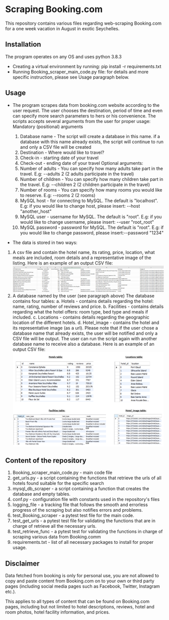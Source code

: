 # Scraping Booking.com
This repository contains various files regarding web-scraping Booking.com 
for a one week vacation in August in exotic Seychelles.

## Installation
The program operates on any OS and uses python 3.8.3
* Creating a virtual environment by running:
    pip install -r requirements.txt
* Running Booking_scraper_main_code.py file:
    for details and more specific instruction, please see Usage paragraph below.
      
     
## Usage
* The program scrapes data from booking.com website according to the user request.
The user chooses the destination, period of time and even can specify more search parameters to 
hers or his convenience. 
The scripts accepts several arguments from the user for proper usage:
    Mandatory (positional) arguments
    1. Database name - The script will create a database in this name. if a database 
    with this name already exists, the script will continue to run and only a CSV file will be created 
    2. Destination - Where would like to travel? 
    3. Check-in - starting date of your travel
    4. Check-out - ending date of your travel
    Optional arguments:
    5. Number of adults - You can specify how many adults take part in the travel.
    E.g: --adults 2 (2 adults participate in the travel)
    6. Number of children - You can specify how many children take part in the travel.
    E.g: --children 2 (2 children participate in the travel)
    7. Number of rooms - You can specify how many rooms you would like to reserve.
    E.g: --rooms 2 (2 rooms)
    8. MySQL host - for connecting to MySQL. The default is "localhost".
    E.g: if you would like to change host, please insert: --host "another_host" 
    9. MySQL user - username for MySQL. The default is "root". 
    E.g: if you would like to change username, please insert: --user "root_root" 
    10. MySQL password - password for MySQL. The default is "root". 
    E.g: if you would like to change password, please insert:--password "1234" 
      
* The data is stored in two ways:
 1. A csv file and contain the hotel name, its rating, price,
 location, what meals are included, room details and a representative image of the listing.
 Here is an example of an output CSV file:
 ![](images\csv_snapshot.PNG)
  2. A database named by the user (see paragraph above)
 The database contains four tables:
 a. Hotels - contains details regarding the hotel: name, rating, number of reviews and price.
 b. Facilities - contains details regarding what the hotel offers: room type, bed type and meals if included.
 c. Locations - contains details regarding the geographic location of the different hotels.
 d. Hotel_image - contains the hotel and its representative image (as a url).
 Please note that if the user chose a database name that already exists, the user will be notified
 and only a CSV file will be output. The user can run the script again with another database name 
 to receive also a database.
 Here is an example of an output CSV file:
 ![](images\DB_tables.PNG)
 
 ## Content of the repository
 1. Booking_scraper_main_code.py - main code file 
 2. get_urls.py - a script containing the functions that retrieve the urls of all hotels found suitable for the specific search
 3. mysql_db_scraper - a script containing a function that creates the database and empty tables.
 4. conf.py - configuration file with constants used in the repository's files
 5. logging_file - a tracking file that follows the smooth and errorless progress of the scraping but also notifies errors and problems.
 6. test_Booking_scraper - a pytest test file for the main code.
 7. test_get_urls - a pytest test file for validating the functions that are in charge of retrieve all the necessary urls.
 8. test_retrieve_func - a pytest test for validating the functions in charge of scraping various data from Booking.comm
 9. requirements.txt - list of all necessary packages to install for proper usage.
 
## Disclaimer
Data fetched from booking is only for personal use, you are not
allowed to copy and paste content from Booking.com on to your own or third 
party pages (including social media pages such as Facebook, Twitter, Instagram etc.).

This applies to all types of content that can be found on Booking.com pages, 
including but not limited to hotel descriptions, reviews, hotel and room photos, 
hotel facility information, and prices.